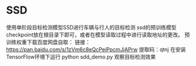 # SSD
使用单阶段目标检测模型SSD进行车辆与行人的目标检测
ssd的预训练模型checkpoint放在根目录下即可，或者在模型读取过程中进行读取地址的更改。
预训练权重下载百度网盘自取：
链接：https://pan.baidu.com/s/1zVm6c8eQcPeiPpcmJjAPrw 
提取码：qtnj
在安装TensorFlow环境下运行
python sdd_demo.py
观察目标检测效果
